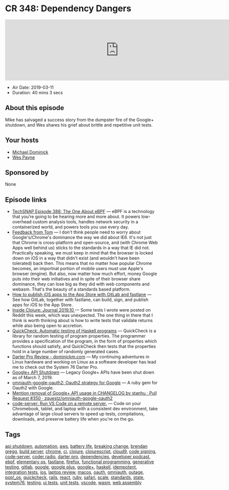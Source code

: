 # CR 348: Dependency Dangers

<iframe src="https://player.fireside.fm/v2/MLf2ZzhC+9PGG2DrL?theme=dark" width="740" height="200" frameborder="0" scrolling="no"></iframe>

* Air Date: 2019-03-11
* Duration: 40 mins 3 secs

## About this episode

Mike has salvaged a success story from the dumpster fire of the Google+ shutdown, and Wes shares his grief about brittle and repetitive unit tests.

## Your hosts
* [Michael Dominick](https://coder.show/hosts/michael)
* [Wes Payne](https://coder.show/hosts/wespayne)

## Sponsored by

None



## Episode links

  * [TechSNAP Episode 388: The One About eBPF](https://techsnap.systems/388 "TechSNAP Episode 388: The One About eBPF") — eBPF is a technology that you’re going to be hearing more and more about. It powers low-overhead custom analysis tools, handles network security in a containerized world, and powers tools you use every day. 
  * [Feedback from Tom](https://www.reddit.com/r/CoderRadio/comments/axq0qy/rusty_rubies_coder_radio_347/ei12vpf/ "Feedback from Tom") — I don't think people need to worry about Google's/Chrome's dominance the way we did about IE6. It's not just that Chrome is cross-platform and open-source, and (with Chrome Web Apps well behind us) sticks to the standards in a way that IE did not. Practically speaking, we must keep in mind that the browser is locked down on iOS in a way that didn't exist (and wouldn't have been tolerated) back then. This means that no matter how popular Chrome becomes, an importnat portion of mobile users must use Apple's browser (engine). But also, now matter how much effort, money Google puts into their web initiatives and in spite of their browser share dominance, they can lose big as they did with web components and webasm. That's the beauty of a standards based platform.
  * [How to publish iOS apps to the App Store with GitLab and fastlane](https://about.gitlab.com/2019/03/06/ios-publishing-with-gitlab-and-fastlane/ "How to publish iOS apps to the App Store with GitLab and fastlane") — See how GitLab, together with fastlane, can build, sign, and publish apps for iOS to the App Store.
  * [Inside Clojure: Journal 2019.10 ](http://insideclojure.org/2019/03/08/journal/ "Inside Clojure: Journal 2019.10 ") — Some tests I wrote were posted on Reddit this week, which was unexpected. The one thing in there that I think is worth thinking about is how to write tests that validate returns while also being open to accretion. 
  * [QuickCheck: Automatic testing of Haskell programs](http://hackage.haskell.org/package/QuickCheck "QuickCheck: Automatic testing of Haskell programs") — QuickCheck is a library for random testing of program properties. The programmer provides a specification of the program, in the form of properties which functions should satisfy, and QuickCheck then tests that the properties hold in a large number of randomly generated cases.
  * [Darter Pro Review - dominickm.com](http://dominickm.com/darter-pro-review/ "Darter Pro Review - dominickm.com") — My continuing adventures in Linux hardware and working on Linux as a software developer has lead me to check out the System 76 Darter Pro.
  * [Google+ API Shutdown](https://developers.google.com/+/api-shutdown "Google+ API Shutdown") — Legacy Google+ APIs have been shut down as of March 7, 2019.
  * [omniauth-google-oauth2: Oauth2 strategy for Google](https://github.com/zquestz/omniauth-google-oauth2 "omniauth-google-oauth2: Oauth2 strategy for Google") — A ruby gem for Oauth2 with Google.
  * [Mention removal of Google+ API usage in CHANGELOG by stanhu · Pull Request #350 · zquestz/omniauth-google-oauth2](https://github.com/zquestz/omniauth-google-oauth2/pull/350/files "Mention removal of Google+ API usage in CHANGELOG by stanhu · Pull Request #350 · zquestz/omniauth-google-oauth2")
  * [code-server: Run VS Code on a remote server.](https://github.com/codercom/code-server "code-server: Run VS Code on a remote server.") — Code on your Chromebook, tablet, and laptop with a consistent dev environment, take advantage of large cloud servers to speed up tests, compilations, downloads, and preserve battery life when you're on the go.



## Tags

[api shutdown](https://coder.show/tags/api%20shutdown), [automation](https://coder.show/tags/automation), [aws](https://coder.show/tags/aws), [battery life](https://coder.show/tags/battery%20life), [breaking change](https://coder.show/tags/breaking%20change), [brendan gregg](https://coder.show/tags/brendan%20gregg), [build server](https://coder.show/tags/build%20server), [chrome](https://coder.show/tags/chrome), [ci](https://coder.show/tags/ci), [clojure](https://coder.show/tags/clojure), [clojurescript](https://coder.show/tags/clojurescript), [cloud9](https://coder.show/tags/cloud9), [code signing](https://coder.show/tags/code%20signing), [code-server](https://coder.show/tags/code-server), [coder radio](https://coder.show/tags/coder%20radio), [darter pro](https://coder.show/tags/darter%20pro), [dependencies](https://coder.show/tags/dependencies), [developer podcast](https://coder.show/tags/developer%20podcast), [ebpf](https://coder.show/tags/ebpf), [elementary os](https://coder.show/tags/elementary%20os), [fastlane](https://coder.show/tags/fastlane), [firefox](https://coder.show/tags/firefox), [functional programming](https://coder.show/tags/functional%20programming), [generative testing](https://coder.show/tags/generative%20testing), [gitlab](https://coder.show/tags/gitlab), [google](https://coder.show/tags/google), [google plus](https://coder.show/tags/google%20plus), [google+](https://coder.show/tags/google+), [haskell](https://coder.show/tags/haskell), [idempotent](https://coder.show/tags/idempotent), [integration tests](https://coder.show/tags/integration%20tests), [ios](https://coder.show/tags/ios), [laptop review](https://coder.show/tags/laptop%20review), [macos](https://coder.show/tags/macos), [oauth](https://coder.show/tags/oauth), [omniauth](https://coder.show/tags/omniauth), [outage](https://coder.show/tags/outage), [pop!_os](https://coder.show/tags/pop!_os), [quickcheck](https://coder.show/tags/quickcheck), [rails](https://coder.show/tags/rails), [react](https://coder.show/tags/react), [ruby](https://coder.show/tags/ruby), [safari](https://coder.show/tags/safari), [scale](https://coder.show/tags/scale), [standards](https://coder.show/tags/standards), [state](https://coder.show/tags/state), [system76](https://coder.show/tags/system76), [testing](https://coder.show/tags/testing), [ui tests](https://coder.show/tags/ui%20tests), [unit tests](https://coder.show/tags/unit%20tests), [vscode](https://coder.show/tags/vscode), [wasm](https://coder.show/tags/wasm), [web assembly](https://coder.show/tags/web%20assembly)